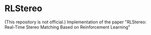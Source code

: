 # RLStereo
(This repository is not official.) Implementation of the paper "RLStereo: Real-Time Stereo Matching Based on Reinforcement Learning"

